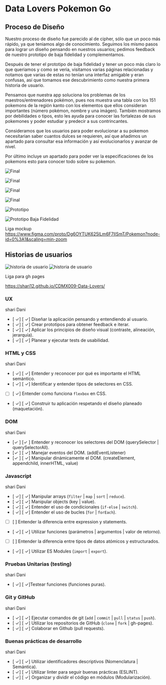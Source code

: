 # Data Lovers Pokemon Go

## Proceso de Diseño

Nuestro proceso de diseño fue parecido al de cipher, sólo que un poco más rápido, ya que teniamos
algo de conocimiento. Seguimos los mismo pasos para lograr un diseño pensando en
nuestros usuarios; pedimos feedback de nuestro prototipo de baja fidelidad y complementamos.

Después de tener el prototipo de baja fidelidad y tener un poco más claro lo que queriamos y
como se veria, visitamos varias páginas relacionadas y notamos que varias de estas no tenían una
interfaz amigable y eran confusas, así que tomamos ese descubrimiento como nuestra primera historia de usuario.

Pensamos que nuestra app soluciona los problemas de los maestros/entrenadores pokémon, pues nos muestra una tabla con los 151 pokemons de la región kanto con los elementos que ellos consideran importantes (número pokémon, nombre y una imágen).
También mostramos por debilidades o tipos, esto les ayuda para conocer las fortalezas de sus pokemones y poder estudiar y predecir a sus contrincantes.

Consideramos que los usuarios para poder evolucionar a su pokemon necesitarian saber cuantos dulces se requieren, así que añadimos un apartado para consultar esa información y así evolucionarlos y avanzar de nivel.

Por último incluye un apartado para poder ver la especificaciones de los pokemons esto para conocer todo sobre su pokemon.


![Final](src/images/productofinal.png)

![Final](src/images/productofinal1.png)

![Final](src/images/productofinal3.png)

![Final](src/images/productofinal4.png)


![Prototipo](src/images/prototipo.png)


![Prototipo Baja Fidelidad](src/images/bajafidelidad.png)



Liga mockup
https://www.figma.com/proto/Dg6OYTUK625lLm6F7IlSmT/Pokemon?node-id=0%3A1&scaling=min-zoom


## Historias de usuarios
![historia de usuario](src/images/historias.png)
![historia de usuario](src/images/historias1.png)


Liga para gh pages

https://shari12.github.io/CDMX009-Data-Lovers/



### UX
  shari    Dani
- [ ✓]    [ ✓]    Diseñar la aplicación pensando y entendiendo al usuario.
- [ ✓]    [ ✓]    Crear prototipos para obtener feedback e iterar.
- [ ✓]    [ ✓]    Aplicar los principios de diseño visual (contraste, alineación, jerarquía).
- [ ✓]    [ ✓]    Planear y ejecutar tests de usabilidad.

### HTML y CSS
  shari  Dani
- [ ✓]  [ ✓] Entender y reconocer por qué es importante el HTML semántico.
- [ ✓]  [ ✓] Identificar y entender tipos de selectores en CSS.
- [  ] [ ✓]  Entender como funciona `flexbox` en CSS.
- [ ✓]  [ ✓] Construir tu aplicación respetando el diseño planeado (maquetación).

### DOM
shari   Dani
- [✓ ] [✓ ] Entender y reconocer los selectores del DOM (querySelector | querySelectorAll).
- [✓ ] [ ✓] Manejar eventos del DOM. (addEventListener)
- [✓ ] [ ✓] Manipular dinámicamente el DOM. (createElement, appendchild, innerHTML, value)

### Javascript
shari   Dani
- [ ✓] [ ✓] Manipular arrays (`filter` | `map` | `sort` | `reduce`).
- [ ✓] [ ✓] Manipular objects (key | value).
- [ ✓] [ ✓] Entender el uso de condicionales (`if-else` | `switch`).
- [ ✓] [ ✓] Entender el uso de bucles (`for` | `forEach`).
- [  ] [  ]  Entender la diferencia entre expression y statements.
- [ ✓] [ ✓] Utilizar funciones (parámetros | argumentos | valor de retorno).
- [  ] [  ] Entender la diferencia entre tipos de datos atómicos y estructurados.
- [ ✓] [ ✓] Utilizar ES Modules (`import` | `export`).

### Pruebas Unitarias (testing)
shari   Dani
- [ ✓] [ ✓]Testear funciones (funciones puras).

### Git y GitHub
shari   Dani
- [ ✓] [ ✓] Ejecutar comandos de git (`add` | `commit` | `pull` | `status` | `push`).
- [ ✓] [ ✓] Utilizar los repositorios de GitHub (`clone` | `fork` | gh-pages).
- [ ✓] [ ✓] Colaborar en Github (pull requests).

### Buenas prácticas de desarrollo
shari   Dani
- [ ✓] [ ✓] Utilizar identificadores descriptivos (Nomenclatura | Semántica).
- [ ✓] [ ✓] Utilizar linter para seguir buenas prácticas (ESLINT).
- [ ✓] [ ✓] Organizar y dividir el código en módulos (Modularización).
